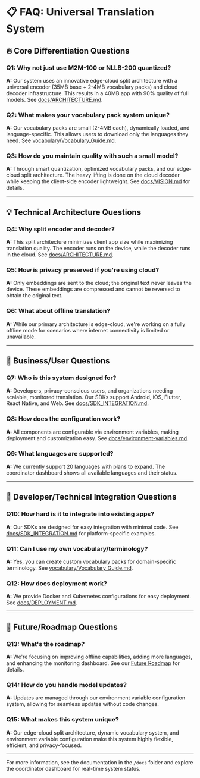 # 📋 FAQ: Universal Translation System

## 🔥 **Core Differentiation Questions**

### **Q1: Why not just use M2M-100 or NLLB-200 quantized?**

**A:** Our system uses an innovative edge-cloud split architecture with a universal encoder (35MB base + 2-4MB vocabulary packs) and cloud decoder infrastructure. This results in a 40MB app with 90% quality of full models. See [docs/ARCHITECTURE.md](docs/ARCHITECTURE.md).

### **Q2: What makes your vocabulary pack system unique?**

**A:** Our vocabulary packs are small (2-4MB each), dynamically loaded, and language-specific. This allows users to download only the languages they need. See [vocabulary/Vocabulary_Guide.md](vocabulary/Vocabulary_Guide.md).

### **Q3: How do you maintain quality with such a small model?**

**A:** Through smart quantization, optimized vocabulary packs, and our edge-cloud split architecture. The heavy lifting is done on the cloud decoder while keeping the client-side encoder lightweight. See [docs/VISION.md](docs/VISION.md) for details.

---

## 💡 **Technical Architecture Questions**

### **Q4: Why split encoder and decoder?**

**A:** This split architecture minimizes client app size while maximizing translation quality. The encoder runs on the device, while the decoder runs in the cloud. See [docs/ARCHITECTURE.md](docs/ARCHITECTURE.md).

### **Q5: How is privacy preserved if you're using cloud?**

**A:** Only embeddings are sent to the cloud; the original text never leaves the device. These embeddings are compressed and cannot be reversed to obtain the original text.

### **Q6: What about offline translation?**

**A:** While our primary architecture is edge-cloud, we're working on a fully offline mode for scenarios where internet connectivity is limited or unavailable.

---

## 🚀 **Business/User Questions**

### **Q7: Who is this system designed for?**

**A:** Developers, privacy-conscious users, and organizations needing scalable, monitored translation. Our SDKs support Android, iOS, Flutter, React Native, and Web. See [docs/SDK_INTEGRATION.md](docs/SDK_INTEGRATION.md).

### **Q8: How does the configuration work?**

**A:** All components are configurable via environment variables, making deployment and customization easy. See [docs/environment-variables.md](docs/environment-variables.md).

### **Q9: What languages are supported?**

**A:** We currently support 20 languages with plans to expand. The coordinator dashboard shows all available languages and their status.

---

## 🔧 **Developer/Technical Integration Questions**

### **Q10: How hard is it to integrate into existing apps?**

**A:** Our SDKs are designed for easy integration with minimal code. See [docs/SDK_INTEGRATION.md](docs/SDK_INTEGRATION.md) for platform-specific examples.

### **Q11: Can I use my own vocabulary/terminology?**

**A:** Yes, you can create custom vocabulary packs for domain-specific terminology. See [vocabulary/Vocabulary_Guide.md](vocabulary/Vocabulary_Guide.md).

### **Q12: How does deployment work?**

**A:** We provide Docker and Kubernetes configurations for easy deployment. See [docs/DEPLOYMENT.md](docs/DEPLOYMENT.md).

---

## 🎯 **Future/Roadmap Questions**

### **Q13: What's the roadmap?**

**A:** We're focusing on improving offline capabilities, adding more languages, and enhancing the monitoring dashboard. See our [Future Roadmap](docs/future_plan.md) for details.

### **Q14: How do you handle model updates?**

**A:** Updates are managed through our environment variable configuration system, allowing for seamless updates without code changes.

### **Q15: What makes this system unique?**

**A:** Our edge-cloud split architecture, dynamic vocabulary system, and environment variable configuration make this system highly flexible, efficient, and privacy-focused.

---

For more information, see the documentation in the `/docs` folder and explore the coordinator dashboard for real-time system status.